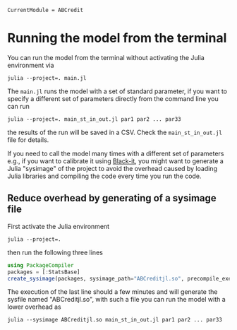 ```@meta
CurrentModule = ABCredit 
```

# Running the model from the terminal

You can run the model from the terminal without activating
the Julia environment via

```shell
julia --project=. main.jl
```

The `main.jl` runs the model with a set of standard parameter, if you want
to specify a different set of parameters directly from the command line you
can run

```shell
julia --project=. main_st_in_out.jl par1 par2 ... par33
```

the results of the run will be saved in a CSV. Check the `main_st_in_out.jl`
file for details.

If you need to call the model many times with a different set of parameters
e.g., if you want to calibrate it using [Black-it](https://github.com/bancaditalia/black-it),
you might want to generate a Julia "sysimage" of the project to avoid the overhead
caused by loading Julia libraries and compiling the code every time you run the code.

## Reduce overhead by generating of a sysimage file

First activate the Julia environment

```shell
julia --project=.
```

then run the following three lines

```julia
using PackageCompiler
packages = [:StatsBase]
create_sysimage(packages, sysimage_path="ABCreditjl.so", precompile_execution_file="main.jl")
```

The execution of the last line should a few minutes and will generate
the sysfile named "ABCreditjl.so", with such a file you can run the model
with a lower overhead as

```shell
julia --sysimage ABCreditjl.so main_st_in_out.jl par1 par2 ... par33
```
